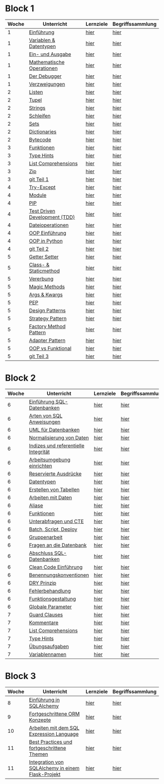 # Block 1

| Woche | Unterricht                                                                          | Lernziele                                                      | Begriffssammlung                                            |
|-------|-------------------------------------------------------------------------------------|----------------------------------------------------------------|-------------------------------------------------------------|
| 1     | [Einführung](python_grundlagen/python_grundlagen/python_grundlagen.md)              | [hier](../checklists/checklist_1.md#intro)                     | [hier](../begriffe/begriffe_1.md#intro)                     |
| 1     | [Variablen & Datentypen](python_grundlagen/variables_types/variablen_datentypen.md) | [hier](../checklists/checklist_1.md#variablen-datentypen)      | [hier](../begriffe/begriffe_1.md#variablen-datentypen)      |
| 1     | [Ein- und Ausgabe](python_grundlagen/input_output/input_output.md)                  | [hier](../checklists/checklist_1.md#input-output)              | [hier](../begriffe/begriffe_1.md#input-output)              |
| 1     | [Mathematische Operationen](python_grundlagen/math_operations/math_operations.md)   | [hier](../checklists/checklist_1.md#mathemetische-operationen) | [hier](../begriffe/begriffe_1.md#mathemetische-operationen) |
| 1     | [Der Debugger](python_grundlagen/debugging/debugging.md)                            | [hier](../checklists/checklist_1.md#debugging)                 | [hier](../begriffe/begriffe_1.md#debugging)                 |
| 1     | [Verzweigungen](python_grundlagen/if_elif_else/if_elif_else.md)                     | [hier](../checklists/checklist_1.md#verzweigungen)             | [hier](../begriffe/begriffe_1.md#verzweigungen)             |
| 2     | [Listen](python_grundlagen/lists/lists.md)                                          | [hier](../checklists/checklist_1.md#listen)                    | [hier](../begriffe/begriffe_1.md#listen)                    |
| 2     | [Tupel](python_grundlagen/tupel/tupel.md)                                           | [hier](../checklists/checklist_1.md#tupel)                     | [hier](../begriffe/begriffe_1.md#tupel)                     |
| 2     | [Strings](python_grundlagen/strings/strings.md)                                     | [hier](../checklists/checklist_1.md#strings)                   | [hier](../begriffe/begriffe_1.md#strings)                   |
| 2     | [Schleifen](python_grundlagen/loops/loops.md)                                       | [hier](../checklists/checklist_1.md#schleifen)                 | [hier](../begriffe/begriffe_1.md#schleifen)                 |
| 2     | [Sets](python_grundlagen/sets/sets.md)                                              | [hier](../checklists/checklist_1.md#sets)                      | [hier](../begriffe/begriffe_1.md#sets)                      |
| 2     | [Dictionaries](python_grundlagen/dictionaries/dictionaries.md)                      | [hier](../checklists/checklist_1.md#dictionaries)              | [hier](../begriffe/begriffe_1.md#dictionaries)              |
| 2     | [Bytecode](python_grundlagen/bytecode/bytecode.md)                                  | [hier](../checklists/checklist_1.md#bytecode)                  | [hier](../begriffe/begriffe_1.md#bytecode)                  |
| 3     | [Funktionen](python_grundlagen/functions/functions.md)                              | [hier](../checklists/checklist_1.md#funktionen)                | [hier](../begriffe/begriffe_1.md#funktionen)                |
| 3     | [Type Hints](python_grundlagen/type_hints/type_hints.md)                            | [hier](../checklists/checklist_1.md#type-hints)                | [hier](../begriffe/begriffe_1.md#type-hints)                |
| 3     | [List Comprehensions](python_grundlagen/list_comp/list_comp.md)                     | [hier](../checklists/checklist_1.md#list-comprehension)        | [hier](../begriffe/begriffe_1.md#list-comprehension)        |
| 3     | [Zip](python_grundlagen/zip/zip.md)                                                 | [hier](../checklists/checklist_1.md#zip)                       | [hier](../begriffe/begriffe_1.md#zip)                       |
| 3     | [git Teil 1](git/git_Teil1.md)                                                      | [hier](../checklists/checklist_git.md#teil-1)                  | [hier](../begriffe/begriffe_1.md#teil-1)                    |
| 4     | [Try-Except](python_grundlagen/01_try_except.md)                        | [hier](../checklists/checklist_1.md#try-except)                | [hier](../begriffe/begriffe_1.md#try-except)                |
| 4     | [Module](python_grundlagen/02_module.md)                                | [hier](../checklists/checklist_1.md#module)                    | [hier](../begriffe/begriffe_1.md#module)                    |
| 4     | [PIP](python_grundlagen/03_pip.md)                                      | [hier](../checklists/checklist_1.md#pip)                       | [hier](../begriffe/begriffe_1.md#pip)                       |
| 4     | [Test Driven Development (TDD)](python_grundlagen/04_tdd.md)            | [hier](../checklists/checklist_1.md#tdd)                       | [hier](../begriffe/begriffe_1.md#tdd)                       |
| 4     | [Dateioperationen](python_grundlagen/05_dateioperationen.md)            | [hier](../checklists/checklist_1.md#dateioperationen)          | [hier](../begriffe/begriffe_1.md#dateioperationen)          |
| 4     | [OOP Einführung](python_grundlagen/06_oop_einführung.md)                | [hier](../checklists/checklist_1.md#oop-intro)                 | [hier](../begriffe/begriffe_1.md#oop-intro)                 |
| 4     | [OOP in Python](python_grundlagen/07_oop_python.md)                     | [hier](../checklists/checklist_1.md#oop-python)                | [hier](../begriffe/begriffe_1.md#oop-python)                |
| 4     | [git Teil 2](git/git_Teil2.md)                                                      | [hier](../checklists/checklist_git.md#teil-2)                  | [hier](../begriffe/begriffe_1.md#teil-2)                    |
| 5     | [Getter Setter](python_grundlagen/08_getter_setter.md)                  | [hier](../checklists/checklist_1.md#getter-setter)             | [hier](../begriffe/begriffe_1.md#getter-setter)             |
| 5     | [Class- & Staticmethod](python_grundlagen/09_class_staticmethod.md)     | [hier](../checklists/checklist_1.md#class-staticmethod)        | [hier](../begriffe/begriffe_1.md#class-staticmethod)        |
| 5     | [Vererbung](python_grundlagen/10_vererbung.md)                          | [hier](../checklists/checklist_1.md#vererbung)                 | [hier](../begriffe/begriffe_1.md#vererbung)                 |
| 5     | [Magic Methods](python_grundlagen/11_magic_methods.md)                  | [hier](../checklists/checklist_1.md#magic-methods)             | [hier](../begriffe/begriffe_1.md#magic-methods)             |
| 5     | [Args & Kwargs](python_grundlagen/12_args_kwargs.md)                    | [hier](../checklists/checklist_1.md#args-kwargs)               | [hier](../begriffe/begriffe_1.md#args-kwargs)               |
| 5     | [PEP](python_grundlagen/13_pep.md)                                      | [hier](../checklists/checklist_1.md#pep)                       | [hier](../begriffe/begriffe_1.md#pep)                       |
| 5     | [Design Patterns](python_grundlagen/14_design_patterns.md)              | [hier](../checklists/checklist_1.md#design-patterns)           | [hier](../begriffe/begriffe_1.md#design-patterns)           |
| 5     | [Strategy Pattern](python_grundlagen/14_x1_strategy.md)                 | [hier](../checklists/checklist_1.md#strategy)                  | [hier](../begriffe/begriffe_1.md#strategy)                  |
| 5     | [Factory Method Pattern](python_grundlagen/14_x2_factory_method.md)     | [hier](../checklists/checklist_1.md#factory-method)            | [hier](../begriffe/begriffe_1.md#factory-method)            |
| 5     | [Adapter Pattern](python_grundlagen/14_x3_adapter.md)                   | [hier](../checklists/checklist_1.md#adapter)                   | [hier](../begriffe/begriffe_1.md#adapter)                   |
| 5     | [OOP vs Funktional](python_grundlagen/15_oop_vs_funktionale.md)         | [hier](../checklists/checklist_1.md#oop-vs-funktional)         | [hier](../begriffe/begriffe_1.md#oop-vs-funktional)         |
| 5     | [git Teil 3](git/git_Teil3.md)                                                      | [hier](../checklists/checklist_git.md#teil-3)                  | [hier](../begriffe/begriffe_1.md#teil-3)                    |

# Block 2

| Woche | Unterricht                                                                                           | Lernziele                                                                         | Begriffssammlung                    |
|-------|------------------------------------------------------------------------------------------------------|:----------------------------------------------------------------------------------|:------------------------------------|
| 6     | [Einführung SQL-Datenbanken](datenbanken/datenbanken.md)                                             | [hier](../checklists/checklist_db1.md)                                            | [hier](../begriffe/begriffe_db1.md) |
| 6     | [Arten von SQL Anweisungen](datenbanken/unterrichte/sql_types.md)                                    | [hier](../checklists/checklist_db1.md#sql-sprachtypisierung)                      | [hier](../begriffe/begriffe_db1.md) |
| 6     | [UML für Datenbanken](datenbanken/unterrichte/uml_diagramme.md)                                      | [hier](../checklists/checklist_db1.md#uml-diagramme)                              | [hier](../begriffe/begriffe_db1.md) |
| 6     | [Normalisierung von Daten](datenbanken/unterrichte/normalization.md)                                 | [hier](../checklists/checklist_db1.md#normalisierung-von-daten)                   | [hier](../begriffe/begriffe_db1.md) |
| 6     | [Indizes und referentielle Integrität](datenbanken/unterrichte/indices_and_referential_integrity.md) | [hier](../checklists/checklist_db1.md#indizes-und-referentielle-integrität)       | [hier](../begriffe/begriffe_db1.md) |
| 6     | [Arbeitsumgebung einrichten](datenbanken/unterrichte/how_we_will_work.md)                            | [hier](../checklists/checklist_db1.md#arbeitsumgebung)                            | [hier](../begriffe/begriffe_db1.md) |
| 6     | [Reservierte Ausdrücke](datenbanken/unterrichte/reserved_words_sqlite.md)                            | [hier](../checklists/checklist_db1.md#reservierte-worte)                          | [hier](../begriffe/begriffe_db1.md) |
| 6     | [Datentypen](datenbanken/unterrichte/daten_typen_sqlite.md)                                          | [hier](../checklists/checklist_db1.md#datentypen)                                 | [hier](../begriffe/begriffe_db1.md) |
| 6     | [Erstellen von Tabellen](datenbanken/unterrichte/create_tables.md)                                   | [hier](../checklists/checklist_db1.md#erstellen-von-tabellen)                     | [hier](../begriffe/begriffe_db1.md) |
| 6     | [Arbeiten mit Daten](datenbanken/unterrichte/working_with_data.md)                                   | [hier](../checklists/checklist_db1.md#arbeiten-mit-daten)                         | [hier](../begriffe/begriffe_db1.md) |
| 6     | [Aliase](datenbanken/unterrichte/aliases.md)                                                         | [hier](../checklists/checklist_db1.md#aliase)                                     | [hier](../begriffe/begriffe_db1.md) |
| 6     | [Funktionen](datenbanken/unterrichte/build_in_functions.md)                                          | [hier](../checklists/checklist_db1.md#eingebaute-funktionen)                      | [hier](../begriffe/begriffe_db1.md) |
| 6     | [Unterabfragen und CTE](datenbanken/unterrichte/subselect_and_cte.md)                                | [hier](../checklists/checklist_db1.md#unterabfragen-und-common-table-expressions) | [hier](../begriffe/begriffe_db1.md) |
| 6     | [Batch, Script, Deploy](datenbanken/unterrichte/scripting_and_deploying.md)                          | [hier](../checklists/checklist_db1.md#batch-script-deploy)                        | [hier](../begriffe/begriffe_db1.md) |
| 6     | [Gruppenarbeit](datenbanken/unterrichte/projects.md)                                                 | [hier](../checklists/checklist_db1.md#projekte)                                   | [hier](../begriffe/begriffe_db1.md) |
| 6     | [Fragen an die Datenbank](datenbanken/unterrichte/joins_and_views.md)                                | [hier](../checklists/checklist_db1.md#joins-und-views)                            | [hier](../begriffe/begriffe_db1.md) |
| 6     | [Abschluss SQL-Datenbanken](datenbanken/unterrichte/finally.md)                                      | [hier](../checklists/checklist_db1.md#schlusswort)                                | [hier](../begriffe/begriffe_db1.md) |
| 6     | [Clean Code Einführung](clean_code/Introduction.md)                      | [hier](../checklists/checkliste2.md#clean-code-einfuehrung)  | [hier](../begriffe/begriffe2.md#clean-code-einfuehrung)     |
| 6     | [Benennungskonventionen](clean_code/Benennungskonventionen.md)           | [hier](../checklists/checkliste2.md#benennungskonventionen)  | [hier](../begriffe/begriffe2.md#benennungskonventionen)     |
| 6     | [DRY Prinzip](clean_code/DRY.ipynb)                                      | [hier](../checklists/checkliste2.md#dry-prinzip)             | [hier](../begriffe/begriffe2.md#dry-prinzip)                |
| 6     | [Fehlerbehandlung](clean_code/Fehlerbehandlung.ipynb)                    | [hier](../checklists/checkliste2.md#fehlerbehandlung)        | [hier](../begriffe/begriffe2.md#fehlerbehandlung)           |
| 6     | [Funktionsgestaltung](clean_code/Funktionsgestaltung.ipynb)              | [hier](../checklists/checkliste2.md#funktionsgestaltung)     | [hier](../begriffe/begriffe2.md#funktionsgestaltung)        |
| 6     | [Globale Parameter](clean_code/Globale_Parameter.ipynb)                  | [hier](../checklists/checkliste2.md#globale-parameter)       | [hier](../begriffe/begriffe2.md#globale-parameter)          |
| 7     | [Guard Clauses](clean_code/GuardClauses.ipynb)                           | [hier](../checklists/checkliste2.md#guard-clauses)           | [hier](../begriffe/begriffe2.md#guard-clauses)              |
| 7     | [Kommentare](clean_code/Kommentare.ipynb)                                | [hier](../checklists/checkliste2.md#kommentare)              | [hier](../begriffe/begriffe2.md#kommentare)                 |
| 7     | [List Comprehensions](clean_code/ListComprehension.ipynb)                | [hier](../checklists/checkliste2.md#list-comprehensions)     | [hier](../begriffe/begriffe2.md#list-comprehensions)        |
| 7     | [Type Hints](clean_code/Typehints.ipynb)                                 | [hier](../checklists/checkliste2.md#type-hints)              | [hier](../begriffe/begriffe2.md#type-hints)                 |
| 7     | [Übungsaufgaben](clean_code/Uebungsaufgabe.ipynb)                        | [hier](../checklists/checkliste2.md#uebungsaufgaben)         | [hier](../begriffe/begriffe2.md#uebungsaufgaben)            |
| 7     | [Variablennamen](clean_code/Variablenbenennung.ipynb)                    | [hier](../checklists/checkliste2.md#variablennamen)          | [hier](../begriffe/begriffe2.md#variablennamen)             |

# Block 3

| Woche | Unterricht                                                               | Lernziele                                                    | Begriffssammlung                                            |
|-------|--------------------------------------------------------------------------|--------------------------------------------------------------|-------------------------------------------------------------|
| 8     | [Einführung in SQLAlchemy](datenbanken/einfuehrung.ipynb)               | [hier](../checklists/checkliste3.md#einfuehrung-sqlalchemy)  | [hier](../begriffe/begriffe3.md#einfuehrung-sqlalchemy)     |
| 9     | [Fortgeschrittene ORM Konzepte](datenbanken/orm_konzepte.ipynb) | [hier](../checklists/checkliste3.md#fortgeschrittene-orm-konzepte)  | [hier](../begriffe/begriffe3.md#fortgeschrittene-orm-konzepte)     |
| 10     | [Arbeiten mit dem SQL Expression Language](datenbanken/sql_expression.ipynb) | [hier](../checklists/checkliste3.md#sql-expression-language)  | [hier](../begriffe/begriffe3.md#sql-expression-language)     |
| 11     | [Best Practices und fortgeschrittene Themen](datenbanken/best_practices.ipynb) | [hier](../checklists/checkliste3.md#best-practices)  | [hier](../begriffe/begriffe3.md#best-practices)     |
| 11     | [Integration von SQLAlchemy in einem Flask-Projekt](datenbanken/projekt.ipynb) | [hier](../checklists/checkliste3.md#integration-in-flask)  | [hier](../begriffe/begriffe3.md#integration-in-flask)     |